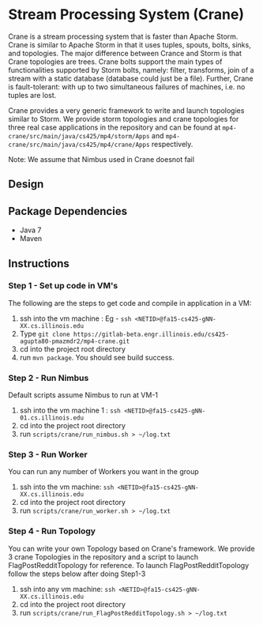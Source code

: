 # Stream Processing System (Crane)
Crane is a stream processing system that is faster than Apache Storm.
Crane is similar to Apache Storm in that it uses tuples, spouts, bolts, sinks, and
topologies. The major difference between Crance and Storm is that Crane topologies are trees. Crane bolts
support the main types of functionalities supported by Storm bolts,
namely: filter, transforms, join of a stream with a static database (database could
just be a file). Further, Crane is fault-tolerant: with up to two simultaneous failures of
machines, i.e. no tuples are lost.

Crane provides a very generic framework to write and launch topologies similar to Storm. 
We provide storm topologies and crane topologies for three real case applications in the repository and can be
found at ```mp4-crane/src/main/java/cs425/mp4/storm/Apps``` and ```mp4-crane/src/main/java/cs425/mp4/crane/Apps``` respectively.

Note: We assume that Nimbus used in Crane doesnot fail

## Design

## Package Dependencies
- Java 7
- Maven

## Instructions
### Step 1 - Set up code in VM's
The following are the steps to get code and compile in application in a VM:
1. ssh into the vm machine : Eg - ```ssh <NETID>@fa15-cs425-gNN-XX.cs.illinois.edu```
2. Type ```git clone https://gitlab-beta.engr.illinois.edu/cs425-agupta80-pmazmdr2/mp4-crane.git```
3. cd into the project root directory
4. run ```mvn package```. You should see build success.

### Step 2 - Run Nimbus
Default scripts assume Nimbus to run at VM-1
1. ssh into the vm machine 1 : ```ssh <NETID>@fa15-cs425-gNN-01.cs.illinois.edu```
2. cd into the project root directory
3. run ```scripts/crane/run_nimbus.sh > ~/log.txt``` 

### Step 3 - Run Worker
You can run any number of Workers you want in the group
1. ssh into the vm machine: ```ssh <NETID>@fa15-cs425-gNN-XX.cs.illinois.edu```
2. cd into the project root directory
3. run ```scripts/crane/run_worker.sh > ~/log.txt```

### Step 4 - Run Topology
You can write your own Topology based on Crane's framework.
We provide 3 crane Topologies in the repository and a script to launch FlagPostRedditTopology for reference.
To launch FlagPostRedditTopology follow the steps below after doing Step1-3
1. ssh into any vm machine: ```ssh <NETID>@fa15-cs425-gNN-XX.cs.illinois.edu```
2. cd into the project root directory
3. run ```scripts/crane/run_FlagPostRedditTopology.sh > ~/log.txt```